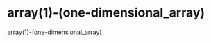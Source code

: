 # array(1)_-_(one-dimensional_array)
[array(1)_-_(one-dimensional_array)](https://aiwithcloud.com/2022/09/14/array1___one_dimensional_array/)